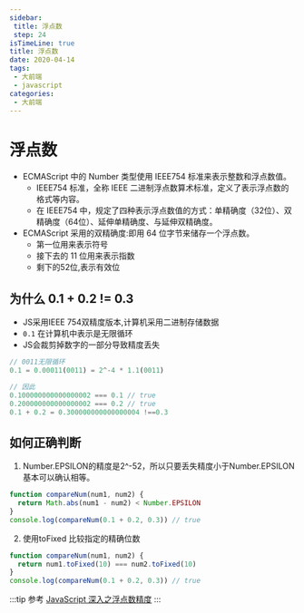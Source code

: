 ```yaml
---
sidebar:
 title: 浮点数
 step: 24
isTimeLine: true
title: 浮点数
date: 2020-04-14
tags:
 - 大前端
 - javascript
categories:
 - 大前端
---
```

# 浮点数

* ECMAScript 中的 Number 类型使用 IEEE754 标准来表示整数和浮点数值。
  * IEEE754 标准，全称 IEEE 二进制浮点数算术标准，定义了表示浮点数的格式等内容。
  * 在 IEEE754 中，规定了四种表示浮点数值的方式：单精确度（32位）、双精确度（64位）、延伸单精确度、与延伸双精确度。
* ECMAScript 采用的双精确度:即用 64 位字节来储存一个浮点数。
  * 第一位用来表示符号
  * 接下去的 11 位用来表示指数
  * 剩下的52位,表示有效位
## 为什么 0.1 + 0.2 != 0.3
* JS采用IEEE 754双精度版本,计算机采用二进制存储数据
* ``0.1`` 在计算机中表示是无限循环
* JS会裁剪掉数字的一部分导致精度丢失
```js
// 0011无限循环
0.1 = 0.00011(0011) = 2^-4 * 1.1(0011)

// 因此
0.100000000000000002 === 0.1 // true
0.200000000000000002 === 0.2 // true
0.1 + 0.2 = 0.300000000000000004 !==0.3
```

## 如何正确判断
1. Number.EPSILON的精度是2^-52，所以只要丢失精度小于Number.EPSILON基本可以确认相等。
```js
function compareNum(num1, num2) {
  return Math.abs(num1 - num2) < Number.EPSILON
}
console.log(compareNum(0.1 + 0.2, 0.3)) // true
```
2. 使用toFixed 比较指定的精确位数
```js
function compareNum(num1, num2) {
  return num1.toFixed(10) === num2.toFixed(10)
}
console.log(compareNum(0.1 + 0.2, 0.3)) // true
```
:::tip 参考
[JavaScript 深入之浮点数精度](https://github.com/mqyqingfeng/Blog/issues/155)
:::
